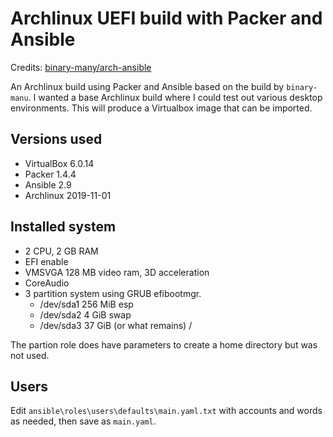 # Archlinux UEFI build with Packer and Ansible

Credits: [binary-many/arch-ansible](https://github.com/binary-manu/arch-ansible)

An Archlinux build using Packer and Ansible based on the build by `binary-manu`. I wanted a base Archlinux build where I could test out various desktop environments. This will produce a Virtualbox image that can be imported.

## Versions used

- VirtualBox 6.0.14
- Packer 1.4.4
- Ansible 2.9
- Archlinux 2019-11-01

## Installed system

- 2 CPU, 2 GB RAM
- EFI enable
- VMSVGA 128 MB video ram, 3D acceleration
- CoreAudio
- 3 partition system using GRUB efibootmgr. 
    - /dev/sda1 256 MiB esp 
    - /dev/sda2 4 GiB swap
    - /dev/sda3 37 GiB (or what remains) /

The partion role does have parameters to create a home directory but was not used.

## Users

Edit `ansible\roles\users\defaults\main.yaml.txt` with accounts and words as needed, then save as `main.yaml`.